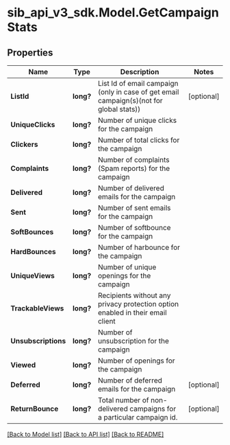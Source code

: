 # sib_api_v3_sdk.Model.GetCampaignStats
## Properties

Name | Type | Description | Notes
------------ | ------------- | ------------- | -------------
**ListId** | **long?** | List Id of email campaign (only in case of get email campaign(s)(not for global stats)) | [optional] 
**UniqueClicks** | **long?** | Number of unique clicks for the campaign | 
**Clickers** | **long?** | Number of total clicks for the campaign | 
**Complaints** | **long?** | Number of complaints (Spam reports) for the campaign | 
**Delivered** | **long?** | Number of delivered emails for the campaign | 
**Sent** | **long?** | Number of sent emails for the campaign | 
**SoftBounces** | **long?** | Number of softbounce for the campaign | 
**HardBounces** | **long?** | Number of harbounce for the campaign | 
**UniqueViews** | **long?** | Number of unique openings for the campaign | 
**TrackableViews** | **long?** | Recipients without any privacy protection option enabled in their email client | 
**Unsubscriptions** | **long?** | Number of unsubscription for the campaign | 
**Viewed** | **long?** | Number of openings for the campaign | 
**Deferred** | **long?** | Number of deferred emails for the campaign | [optional] 
**ReturnBounce** | **long?** | Total number of non-delivered campaigns for a particular campaign id. | [optional] 

[[Back to Model list]](../README.md#documentation-for-models) [[Back to API list]](../README.md#documentation-for-api-endpoints) [[Back to README]](../README.md)

